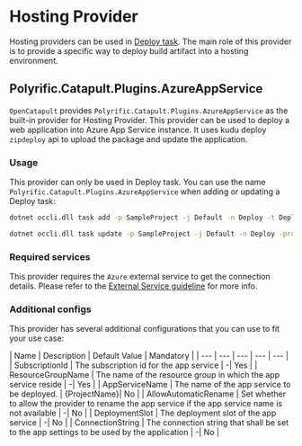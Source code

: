 # Hosting Provider

Hosting providers can be used in [Deploy task](../user-guides/job-definitions.md#deploy). The main role of this provider is to provide a specific way to deploy build artifact into a hosting environment.

## Polyrific.Catapult.Plugins.AzureAppService

`OpenCatapult` provides `Polyrific.Catapult.Plugins.AzureAppService` as the built-in provider for Hosting Provider. This provider can be used to deploy a web application into Azure App Service instance. It uses kudu deploy `zipdeploy` api to upload the package and update the application.

### Usage

This provider can only be used in Deploy task. You can use the name `Polyrific.Catapult.Plugins.AzureAppService` when adding or updating a Deploy task:

```sh
dotnet occli.dll task add -p SampleProject -j Default -n Deploy -t Deploy -prov Polyrific.Catapult.Plugins.AzureAppService
```

```sh
dotnet occli.dll task update -p SampleProject -j Default -n Deploy -prov Polyrific.Catapult.Plugins.AzureAppService
```

### Required services

This provider requires the `Azure` external service to get the connection details. Please refer to the [External Service guideline](../user-guides/external-services.md#AzureAppService) for more info.

### Additional configs

This provider has several additional configurations that you can use to fit your use case:

| Name | Description | Default Value | Mandatory |
| --- | --- | --- | --- | --- |
| SubscriptionId | The subscription id for the app service | -| Yes |
| ResourceGroupName | The name of the resource group in which the app service reside | -| Yes |
| AppServiceName | The name of the app service to be deployed. | {ProjectName}| No |
| AllowAutomaticRename | Set whether to allow the provider to rename the app service if the app service name is not available  | -| No |
| DeploymentSlot | The deployment slot of the app service | -| No |
| ConnectionString | The connection string that shall be set to the app settings to be used by the application | -| No |